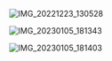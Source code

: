 


![IMG_20221223_130528](https://user-images.githubusercontent.com/119035329/210783215-d3c9fa7c-dc7b-4398-a788-3346b0556553.jpg)



![IMG_20230105_181343](https://user-images.githubusercontent.com/119035329/210783408-be7b0a56-fb3d-417a-bced-e1714b75a09f.jpg)



![IMG_20230105_181403](https://user-images.githubusercontent.com/119035329/210783447-1c5a0bb8-2b72-4525-8230-4858aafb1850.jpg)
